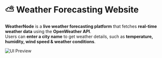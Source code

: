# ⛅ Weather Forecasting Website

**WeatherNode** is a **live weather forecasting platform** that fetches **real-time weather data** using the **OpenWeather API**.  
Users can **enter a city name** to get weather details, such as **temperature, humidity, wind speed & weather conditions**. 

![UI Preview](https://private-user-images.githubusercontent.com/178065542/437732489-ee9d427f-d3eb-4ec7-84fe-eb36c33f763c.png?jwt=eyJhbGciOiJIUzI1NiIsInR5cCI6IkpXVCJ9.eyJpc3MiOiJnaXRodWIuY29tIiwiYXVkIjoicmF3LmdpdGh1YnVzZXJjb250ZW50LmNvbSIsImtleSI6ImtleTUiLCJleHAiOjE3NDU2Nzk4MzUsIm5iZiI6MTc0NTY3OTUzNSwicGF0aCI6Ii8xNzgwNjU1NDIvNDM3NzMyNDg5LWVlOWQ0MjdmLWQzZWItNGVjNy04NGZlLWViMzZjMzNmNzYzYy5wbmc_WC1BbXotQWxnb3JpdGhtPUFXUzQtSE1BQy1TSEEyNTYmWC1BbXotQ3JlZGVudGlhbD1BS0lBVkNPRFlMU0E1M1BRSzRaQSUyRjIwMjUwNDI2JTJGdXMtZWFzdC0xJTJGczMlMkZhd3M0X3JlcXVlc3QmWC1BbXotRGF0ZT0yMDI1MDQyNlQxNDU4NTVaJlgtQW16LUV4cGlyZXM9MzAwJlgtQW16LVNpZ25hdHVyZT0xZGM0YTU5MjJiNjc0ZmUzNGZkODI2NTZlYWVjNTk4NzllNmNlMTkzNjNlYzhlMThmN2Y5NDEwZTU4M2ZiNWM4JlgtQW16LVNpZ25lZEhlYWRlcnM9aG9zdCJ9.1LzaTElkAADt-9rGjgMEy0ejiuTQ_bFtYeWXJ_9YHLY) 

